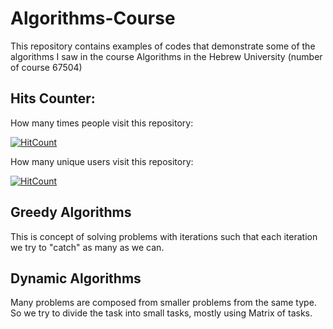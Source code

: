 # Algorithms-Course
This repository contains examples of codes that demonstrate some of the algorithms I saw in the course Algorithms in the Hebrew University (number of course 67504)


## Hits Counter:
How many times people visit this repository:
  
  [![HitCount](https://hits.dwyl.com/itamar-sh/Algorithms-Course.svg?style=flat-square)](http://hits.dwyl.com/itamar-sh/Algorithms-Course)

How many unique users visit this repository: 

  [![HitCount](https://hits.dwyl.com/itamar-sh/Algorithms-Course.svg?style=flat-square&show=unique)](http://hits.dwyl.com/itamar-sh/Algorithms-Course)

## Greedy Algorithms
This is concept of solving problems with iterations such that each iteration we try to "catch" as many as we can.

## Dynamic Algorithms
Many problems are composed from smaller problems from the same type.
So we try to divide the task into small tasks, mostly using Matrix of tasks.


